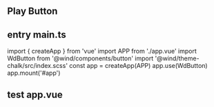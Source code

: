 ## Play Button

## entry main.ts

import { createApp } from 'vue'
import APP from './app.vue'
import WdButton from '@wind/components/button'
import '@wind/theme-chalk/src/index.scss'
const app = createApp(APP)
app.use(WdButton)
app.mount('#app')

## test app.vue

<template>
  <!-- type -->
  <div style="margin: 10px 0">
    <wd-button style="margin-left: 10px">Normal</wd-button>
    <wd-button style="margin-left: 10px" type="primary">Primary</wd-button>
    <wd-button style="margin-left: 10px" type="info">Info</wd-button>
    <wd-button style="margin-left: 10px" type="success">Success</wd-button>
    <wd-button style="margin-left: 10px" type="warning">Warning</wd-button>
    <wd-button style="margin-left: 10px" type="error">Error</wd-button>
  </div>

  <!-- bold -->
  <div style="margin: 10px 0">
    <wd-button style="margin-left: 10px" bold>Normal</wd-button>
    <wd-button style="margin-left: 10px" type="primary" bold>Primary</wd-button>
    <wd-button style="margin-left: 10px" type="info" bold>Info</wd-button>
    <wd-button style="margin-left: 10px" type="success" bold>Success</wd-button>
    <wd-button style="margin-left: 10px" type="warning" bold>Warning</wd-button>
    <wd-button style="margin-left: 10px" type="error" bold>Error</wd-button>
  </div>

  <!-- round -->
  <div style="margin: 10px 0">
    <wd-button style="margin-left: 10px" round>Normal</wd-button>
    <wd-button style="margin-left: 10px" type="primary" round
      >Primary</wd-button
    >
    <wd-button style="margin-left: 10px" type="info" round>Info</wd-button>
    <wd-button style="margin-left: 10px" type="success" round
      >Success</wd-button
    >
    <wd-button style="margin-left: 10px" type="warning" round
      >Warning</wd-button
    >
    <wd-button style="margin-left: 10px" type="error" round>Error</wd-button>
  </div>

  <!-- circle -->
  <div style="margin: 10px 0">
    <wd-button style="margin-left: 10px" icon="xiasanjiao" circle size="mini" />
    <wd-button
      style="margin-left: 10px"
      icon="xiasanjiao"
      type="primary"
      size="small"
      circle
    />
    <wd-button style="margin-left: 10px" icon="xiasanjiao" type="info" circle />
    <wd-button
      style="margin-left: 10px"
      icon="xiasanjiao"
      type="success"
      size="large"
      circle
    />
    <wd-button
      style="margin-left: 10px"
      icon="xiasanjiao"
      type="warning"
      circle
    />
    <wd-button
      style="margin-left: 10px"
      icon="xiasanjiao"
      type="error"
      circle
    />
  </div>

  <!-- size -->
  <div style="margin: 10px 0">
    <wd-button style="margin-left: 10px" size="mini">小小</wd-button>
    <wd-button style="margin-left: 10px" type="primary" size="small"
      >小了</wd-button
    >
    <wd-button style="margin-left: 10px" type="info" size="normal"
      >不小</wd-button
    >
    <wd-button style="margin-left: 10px" type="success" size="large"
      >不小了</wd-button
    >
    <wd-button style="margin-left: 10px" type="warning" size="normal"
      >不小</wd-button
    >
    <wd-button style="margin-left: 10px" type="error" size="small"
      >小了</wd-button
    >
  </div>

  <!-- plain -->
  <div style="margin: 10px 0">
    <wd-button style="margin-left: 10px" plain>Normal</wd-button>
    <wd-button style="margin-left: 10px" type="primary" plain
      >Primary</wd-button
    >
    <wd-button style="margin-left: 10px" type="info" plain>Info</wd-button>
    <wd-button style="margin-left: 10px" type="success" plain
      >Success</wd-button
    >
    <wd-button style="margin-left: 10px" type="warning" plain
      >Warning</wd-button
    >
    <wd-button style="margin-left: 10px" type="error" plain>Error</wd-button>
  </div>

  <!-- dashed -->
  <div style="margin: 10px 0">
    <wd-button style="margin-left: 10px" dashed>Normal</wd-button>
    <wd-button style="margin-left: 10px" type="primary" dashed
      >Primary</wd-button
    >
    <wd-button style="margin-left: 10px" type="info" dashed>Info</wd-button>
    <wd-button style="margin-left: 10px" type="success" dashed
      >Success</wd-button
    >
    <wd-button style="margin-left: 10px" type="warning" dashed
      >Warning</wd-button
    >
    <wd-button style="margin-left: 10px" type="error" dashed>Error</wd-button>
  </div>

  <!-- text -->
  <div style="margin: 10px 0">
    <wd-button style="margin-left: 10px" text>Normal</wd-button>
    <wd-button style="margin-left: 10px" type="primary" text>Primary</wd-button>
    <wd-button style="margin-left: 10px" type="info" text>Info</wd-button>
    <wd-button style="margin-left: 10px" type="success" text>Success</wd-button>
    <wd-button style="margin-left: 10px" type="warning" text>Warning</wd-button>
    <wd-button style="margin-left: 10px" type="error" text>Error</wd-button>
  </div>

  <!-- disabled text -->
  <div style="margin: 10px 0">
    <wd-button style="margin-left: 10px" text disabled>Normal</wd-button>
    <wd-button style="margin-left: 10px" text type="primary" disabled
      >Primary</wd-button
    >
    <wd-button style="margin-left: 10px" type="info" text disabled
      >Info</wd-button
    >
    <wd-button style="margin-left: 10px" type="success" text disabled
      >Success</wd-button
    >
    <wd-button style="margin-left: 10px" type="warning" text disabled
      >Warning</wd-button
    >
    <wd-button style="margin-left: 10px" type="error" text disabled
      >Error</wd-button
    >
  </div>

  <!-- disabled plain -->
  <div style="margin: 10px 0">
    <wd-button style="margin-left: 10px" disabled plain>Normal</wd-button>
    <wd-button style="margin-left: 10px" type="primary" disabled plain
      >Primary</wd-button
    >
    <wd-button style="margin-left: 10px" type="info" disabled plain
      >Info</wd-button
    >
    <wd-button style="margin-left: 10px" type="success" disabled plain
      >Success</wd-button
    >
    <wd-button style="margin-left: 10px" type="warning" disabled plain
      >Warning</wd-button
    >
    <wd-button style="margin-left: 10px" type="error" disabled plain
      >Error</wd-button
    >
  </div>

  <!-- disabled type -->
  <div style="margin: 10px 0">
    <wd-button style="margin-left: 10px" disabled>Normal</wd-button>
    <wd-button style="margin-left: 10px" type="primary" disabled
      >Primary</wd-button
    >
    <wd-button style="margin-left: 10px" type="info" disabled>Info</wd-button>
    <wd-button style="margin-left: 10px" type="success" disabled
      >Success</wd-button
    >
    <wd-button style="margin-left: 10px" type="warning" disabled
      >Warning</wd-button
    >
    <wd-button style="margin-left: 10px" type="error" disabled>Error</wd-button>
  </div>

  <!-- disabled dashed -->
  <div style="margin: 10px 0">
    <wd-button style="margin-left: 10px" disabled dashed>Normal</wd-button>
    <wd-button style="margin-left: 10px" type="primary" disabled dashed
      >Primary</wd-button
    >
    <wd-button style="margin-left: 10px" type="info" disabled dashed
      >Info</wd-button
    >
    <wd-button style="margin-left: 10px" type="success" disabled dashed
      >Success</wd-button
    >
    <wd-button style="margin-left: 10px" type="warning" disabled dashed
      >Warning</wd-button
    >
    <wd-button style="margin-left: 10px" type="error" disabled dashed
      >Error</wd-button
    >
  </div>

  <!-- icon -->
  <div style="margin: 10px 0">
    <wd-button style="margin-left: 10px" icon="caomei">Normal</wd-button>
    <wd-button style="margin-left: 10px" icon="caomei" type="primary"
      >Primary</wd-button
    >
    <wd-button style="margin-left: 10px" icon="caomei" type="info"
      >Info</wd-button
    >
    <wd-button style="margin-left: 10px" icon="caomei" type="success"
      >Success</wd-button
    >
    <wd-button style="margin-left: 10px" icon="caomei" type="warning"
      >Warning</wd-button
    >
    <wd-button style="margin-left: 10px" icon="caomei" type="error"
      >Error</wd-button
    >
  </div>

  <!-- test change theme -->
  <div style="margin: 10px 0">
    <wd-button
      style="margin-left: 10px"
      icon="caomei"
      type="info"
      @click="onChangeTheme"
      >Change Theme</wd-button
    >
  </div>
</template>

<script lang="ts">
const useTheme = () => {
  const themeMode = localStorage.getItem('wd-theme-mode')
  themeMode == 'dark' && document.documentElement.classList.add('dark')
  themeMode != 'dark' && document.documentElement.classList.remove('dark')
}
import { defineComponent, ref } from 'vue'
export default defineComponent({
  setup() {
    useTheme()
    const switchRef = ref(false)
    const onChangeTheme = () => {
      switchRef.value = !switchRef.value
      localStorage.setItem('wd-theme-mode', switchRef.value ? 'dark' : 'light')
      useTheme()
    }
    return {
      onChangeTheme,
    }
  },
})
</script>
